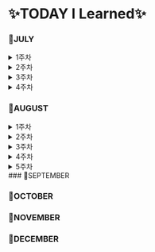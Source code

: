 # ✨TODAY I Learned✨

### 📕JULY

<details>
<summary>1주차</summary>  

- [MARKDOWN](https://github.com/YoonDii/TIL/blob/master/KDT/%EB%A7%88%ED%81%AC%EB%8B%A4%EC%9A%B4%EC%A0%95%EB%A6%AC/%EB%A7%88%ED%81%AC%EB%8B%A4%EC%9A%B4%20%EB%AC%B8%EB%B2%95%20%EC%A0%95%EB%A6%AC.md)
- [0705](https://github.com/YoonDii/TIL/blob/master/KDT/KDT_0705/KDT_0705.md)
- [0706](https://github.com/YoonDii/TIL/blob/master/KDT/KDT_0706/KDT_0706.md)
- [0707](https://github.com/YoonDii/TIL/blob/master/KDT/KDT_0707/KDT_0707.md)
- [0708](https://github.com/YoonDii/TIL/blob/master/KDT/KDT_0708/0708.md)

</details>

<details>
<summary>2주차</summary>

- [0711](https://github.com/YoonDii/TIL/blob/master/KDT/KDT_0711/README.md)
- [0712](https://github.com/YoonDii/TIL/tree/master/KDT/KDT_0712)
- [0713](https://github.com/YoonDii/TIL/blob/master/KDT/KDT_0713/README.md)
- [0714](https://github.com/YoonDii/TIL/tree/master/KDT/KDT_0714)
- [0715](https://github.com/YoonDii/TIL/tree/master/KDT/KDT_0715)

</details>

<details>
<summary>3주차</summary>

- [0718](https://github.com/YoonDii/TIL/tree/master/KDT/KDT_0718)
- [0719](https://github.com/YoonDii/TIL/tree/master/KDT/KDT_0719)
- [0720](https://github.com/YoonDii/TIL/tree/master/KDT/KDT_0720)
- [0721](https://github.com/YoonDii/TIL/tree/master/KDT/KDT_0721)
- [0722](https://github.com/YoonDii/TIL/tree/master/KDT/KDT_0722)

</details>   

<details>
<summary>4주차</summary>

 - [0725](https://github.com/YoonDii/TIL/tree/master/KDT/KDT_0725)
 - [0726](https://github.com/YoonDii/TIL/tree/master/KDT/KDT_0726)
 - [0727](https://github.com/YoonDii/TIL/tree/master/KDT/KDT_0727)
 - [0728](https://github.com/YoonDii/TIL/tree/master/KDT/KDT_0728)

</details>

### 📕AUGUST

<details>
<summary>1주차</summary> 

- [0801](https://github.com/YoonDii/TIL/tree/master/KDT/KDT_0801)
- [0802](https://github.com/YoonDii/TIL/tree/master/KDT/KDT_0802)
- [0803](https://github.com/YoonDii/TIL/tree/master/KDT/KDT_0803)
- [0804](https://github.com/YoonDii/TIL/tree/master/KDT/KDT_0804)

</details>

<details>
<summary>2주차</summary> 

- [0808](https://github.com/YoonDii/TIL/tree/master/KDT/KDT_0808)
- [0809](https://github.com/YoonDii/TIL/blob/master/KDT/KDT_0809)
- [0810](https://github.com/YoonDii/TIL/tree/master/KDT/KDT_0810)
- [0811](https://github.com/YoonDii/TIL/tree/master/KDT/KDT_0811)

</details>

<details>
<summary>3주차</summary> 

- [0816](https://github.com/YoonDii/TIL/tree/master/KDT/KDT_0816)
- [0817](https://github.com/YoonDii/TIL/tree/master/KDT/KDT_0817)
- [0818](https://github.com/YoonDii/TIL/tree/master/KDT/KDT_0818)
- [0819](https://github.com/YoonDii/TIL/tree/master/KDT/KDT_0819)
</details>

<details>
<summary>4주차</summary> 

- [0822](https://github.com/YoonDii/TIL/tree/master/KDT/KDT_0822)
- [0823](https://github.com/YoonDii/TIL/tree/master/KDT/KDT_0823)
- [0824](https://github.com/YoonDii/TIL/tree/master/KDT/KDT_0824)
- [SQLD이론1](https://github.com/YoonDii/TIL/blob/master/KDT/SQLD%EC%9D%B4%EB%A1%A0/SQLD%20%EC%9D%B4%EB%A1%A0.md)
</details>

<details>
<summary>5주차</summary>

- [0829](https://github.com/YoonDii/TIL/tree/master/KDT/KDT_0829)
</details>
### 📕SEPTEMBER

### 📕OCTOBER

### 📕NOVEMBER

### 📕DECEMBER
